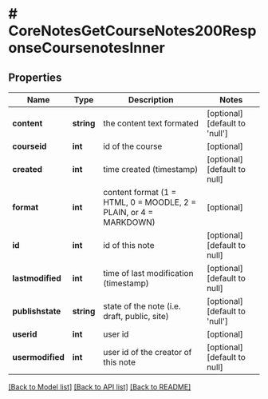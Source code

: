# # CoreNotesGetCourseNotes200ResponseCoursenotesInner

## Properties

Name | Type | Description | Notes
------------ | ------------- | ------------- | -------------
**content** | **string** | the content text formated | [optional] [default to 'null']
**courseid** | **int** | id of the course | [optional]
**created** | **int** | time created (timestamp) | [optional] [default to null]
**format** | **int** | content format (1 &#x3D; HTML, 0 &#x3D; MOODLE, 2 &#x3D; PLAIN, or 4 &#x3D; MARKDOWN) | [optional]
**id** | **int** | id of this note | [optional] [default to null]
**lastmodified** | **int** | time of last modification (timestamp) | [optional] [default to null]
**publishstate** | **string** | state of the note (i.e. draft, public, site) | [optional] [default to 'null']
**userid** | **int** | user id | [optional]
**usermodified** | **int** | user id of the creator of this note | [optional] [default to null]

[[Back to Model list]](../../README.md#models) [[Back to API list]](../../README.md#endpoints) [[Back to README]](../../README.md)
